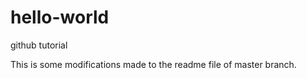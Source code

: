 # hello-world
github tutorial

This is some modifications made to the readme file of master branch.
